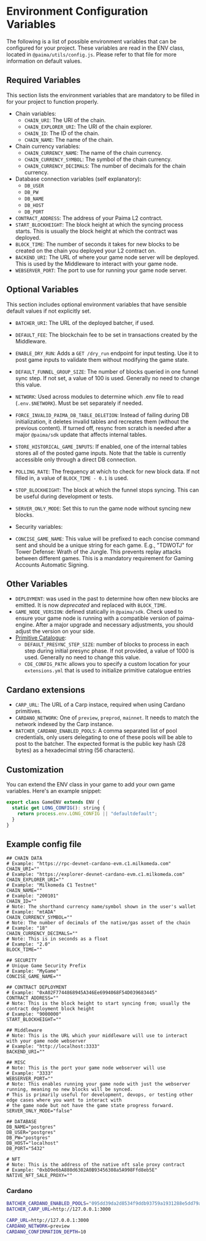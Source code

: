 # Environment Configuration Variables

The following is a list of possible environment variables that can be configured for your project. These variables are read in the ENV class, located in `@paima/utils/config.js`. Please refer to that file for more information on default values.

## Required Variables

This section lists the environment variables that are mandatory to be filled in for your project to function properly.

- Chain variables:
  - `CHAIN_URI`: The URI of the chain.
  - `CHAIN_EXPLORER_URI`: The URI of the chain explorer.
  - `CHAIN_ID`: The ID of the chain.
  - `CHAIN_NAME`: The name of the chain.
- Chain currency variables:
  - `CHAIN_CURRENCY_NAME`: The name of the chain currency.
  - `CHAIN_CURRENCY_SYMBOL`: The symbol of the chain currency.
  - `CHAIN_CURRENCY_DECIMALS`: The number of decimals for the chain currency.
- Database connection variables (self explanatory):
  - `DB_USER`
  - `DB_PW`
  - `DB_NAME`
  - `DB_HOST`
  - `DB_PORT`
- `CONTRACT_ADDRESS`: The address of your Paima L2 contract.
- `START_BLOCKHEIGHT`: The block height at which the syncing process starts. This is usually the block height at which the contract was deployed.
- `BLOCK_TIME`: The number of seconds it takes for new blocks to be created on the chain you deployed your L2 contract on.
- `BACKEND_URI`: The URL of where your game node server will be deployed. This is used by the Middleware to interact with your game node.
- `WEBSERVER_PORT`: The port to use for running your game node server.

## Optional Variables

This section includes optional environment variables that have sensible default values if not explicitly set.

- `BATCHER_URI`: The URL of the deployed batcher, if used.
- `DEFAULT_FEE`: The blockchain fee to be set in transactions created by the Middleware.
- `ENABLE_DRY_RUN`: Adds a `GET /dry_run` endpoint for input testing. Use it to post game inputs to validate them without modifying the game state.
- `DEFAULT_FUNNEL_GROUP_SIZE`: The number of blocks queried in one funnel sync step. If not set, a value of 100 is used. Generally no need to change this value.
- `NETWORK`: Used across modules to determine which .env file to read (`.env.$NETWORK`). Must be set separately if needed.
- `FORCE_INVALID_PAIMA_DB_TABLE_DELETION`: Instead of failing during DB initialization, it deletes invalid tables and recreates them (without the previous content). If turned off, resync from scratch is needed after a major `@paima/sdk` update that affects internal tables.
- `STORE_HISTORICAL_GAME_INPUTS`: If enabled, one of the internal tables stores all of the posted game inputs. Note that the table is currently accessible only through a direct DB connection.
- `POLLING_RATE`: The frequency at which to check for new block data. If not filled in, a value of `BLOCK_TIME - 0.1` is used.
- `STOP_BLOCKHEIGHT`: The block at which the funnel stops syncing. This can be useful during development or tests.
- `SERVER_ONLY_MODE`: Set this to run the game node without syncing new blocks.

- Security variables:
- `CONCISE_GAME_NAME`: This value will be prefixed to each concise command sent and should be a unique string for each game. E.g., "TDWOTJ" for Tower Defense: Wrath of the Jungle. This prevents replay attacks between different games. This is a mandatory requirement for Gaming Accounts Automatic Signing. 

## Other Variables

- `DEPLOYMENT`: was used in the past to determine how often new blocks are emitted. It is now _deprecated_ and replaced with `BLOCK_TIME`.
- `GAME_NODE_VERSION`: defined statically in `@paima/sdk`. Check used to ensure your game node is running with a compatible version of paima-engine. After a major upgrade and necessary adjustments, you should adjust the version on your side.
- [Primitive Catalogue](../300-react-to-events/2-primitive-catalogue/1-introduction.md):
  - `DEFAULT_PRESYNC_STEP_SIZE`: number of blocks to process in each step during initial presync phase. If not provided, a value of 1000 is used. Generally no need to change this value.
  - `CDE_CONFIG_PATH`: allows you to specify a custom location for your `extensions.yml` that is used to initialize primitive catalogue entries

## Cardano extensions
  - `CARP_URL`: The URL of a Carp instace, required when using Cardano primitives.
  - `CARDANO_NETWORK`: One of `preview`, `preprod`, `mainnet`. It needs to match the network indexed by the Carp instance.
  - `BATCHER_CARDANO_ENABLED_POOLS`: A comma separated list of pool credentials, only users delegating to one of these pools will be able to post to the batcher. The expected format is the public key hash (28 bytes) as a hexadecimal string (56 characters).


## Customization

You can extend the ENV class in your game to add your own game variables. Here's an example snippet:

```javascript
export class GameENV extends ENV {
  static get LONG_CONFIG(): string {
    return process.env.LONG_CONFIG || "defaultdefault";
  }
}
```

## Example config file

```shell
## CHAIN DATA
# Example: "https://rpc-devnet-cardano-evm.c1.milkomeda.com"
CHAIN_URI=""
# Example: "https://explorer-devnet-cardano-evm.c1.milkomeda.com"
CHAIN_EXPLORER_URI=""
# Example: "Milkomeda C1 Testnet"
CHAIN_NAME=""
# Example: "200101"
CHAIN_ID=""
# Note: The shorthand currency name/symbol shown in the user's wallet
# Example: "mtADA"
CHAIN_CURRENCY_SYMBOL=""
# Note: The number of decimals of the native/gas asset of the chain
# Example: "18"
CHAIN_CURRENCY_DECIMALS=""
# Note: This is in seconds as a float
# Example: "2.0"
BLOCK_TIME=""

## SECURITY
# Unique Game Security Prefix
# Example: "MyGame"
CONCISE_GAME_NAME=""

## CONTRACT DEPLOYMENT
# Example: "0xA02F7744868945A346Ee6994068F54D039683445"
CONTRACT_ADDRESS=""
# Note: This is the block height to start syncing from; usually the contract deployment block height
# Example: "9000000"
START_BLOCKHEIGHT=""

## Middleware
# Note: This is the URL which your middleware will use to interact with your game node webserver
# Example: "http://localhost:3333"
BACKEND_URI=""

## MISC
# Note: This is the port your game node webserver will use
# Example: "3333"
WEBSERVER_PORT=""
# Note: This enables running your game node with just the webserver running, meaning no new blocks will be synced.
# This is primarily useful for development, devops, or testing other edge cases where you want to interact with
# the game node but not have the game state progress forward.
SERVER_ONLY_MODE="false"

## DATABASE
DB_NAME="postgres"
DB_USER="postgres"
DB_PW="postgres"
DB_HOST="localhost"
DB_PORT="5432"

# NFT
# Note: This is the address of the native nft sale proxy contract
# Example: "0xbD9e6bA880d6302A0B93456308a5A998Ffd8eb5E"
NATIVE_NFT_SALE_PROXY=""
```

### Cardano

```bash
BATCHER_CARDANO_ENABLED_POOLS="095dd39da2d8534f9ddb93759a1931288e5dd79ae04fa5914e157bd6,093de39da2d8534f9ddb93759a1931288e5dd79a404fa5914e157b99"
BATCHER_CARP_URL=http://127.0.0.1:3000

CARP_URL=http://127.0.0.1:3000
CARDANO_NETWORK=preview
CARDANO_CONFIRMATION_DEPTH=10
```
